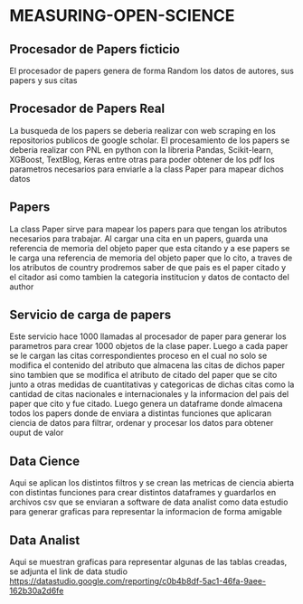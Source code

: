 # MEASURING-OPEN-SCIENCE
## Procesador de Papers ficticio

El procesador de papers genera de forma Random los datos de autores, sus papers y sus citas
## Procesador de Papers Real

La busqueda de los papers se deberia realizar con web scraping en los repositorios publicos de google scholar.
El procesamiento de los papers se deberia realizar con PNL en python con la libreria Pandas, Scikit-learn, XGBoost, TextBlog, Keras entre otras para poder obtener de los pdf los parametros necesarios para enviarle a la class Paper para mapear dichos datos

## Papers

La class Paper sirve para mapear los papers para que tengan los atributos necesarios para trabajar.
Al cargar una cita en un papers, guarda una referencia de memoria del objeto paper que esta citando y a ese papers se le carga una referencia de memoria del objeto paper que lo cito, a traves de los atributos de country prodremos saber de que pais es el paper citado y el citador asi como tambien la categoria institucion y datos de contacto del author
## Servicio de carga de papers

Este servicio hace 1000 llamadas al procesador de paper para generar los parametros para crear 1000 objetos de la clase paper.
Luego a cada paper se le cargan las citas correspondientes proceso en el cual no solo se modifica el contenido del atributo que almacena las citas de dichos paper sino tambien que se modifica el atributo de citado del paper que se cito junto a otras medidas de cuantitativas y categoricas de dichas citas como la cantidad de citas nacionales e internacionales y la informacion del pais del paper que cito y fue citado.
Luego genera un dataframe donde almacena todos los papers donde de enviara a distintas funciones que aplicaran ciencia de datos para filtrar, ordenar y procesar los datos para obtener ouput de valor
## Data Cience

Aqui se aplican los distintos filtros y se crean las metricas de ciencia abierta con distintas funciones para crear distintos dataframes y guardarlos en archivos csv que se enviaran a software de data analist como data estudio para generar graficas para representar la informacion de forma amigable
## Data Analist

Aqui se muestran graficas para representar algunas de las tablas creadas, se adjunta el link de data studio
https://datastudio.google.com/reporting/c0b4b8df-5ac1-46fa-9aee-162b30a2d6fe
